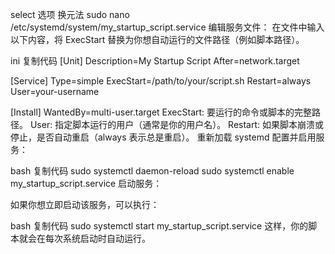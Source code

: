 select 选项
换元法
sudo nano /etc/systemd/system/my_startup_script.service
编辑服务文件： 在文件中输入以下内容，将 ExecStart 替换为你想自动运行的文件路径（例如脚本路径）。

ini
复制代码
[Unit]
Description=My Startup Script
After=network.target

[Service]
Type=simple
ExecStart=/path/to/your/script.sh
Restart=always
User=your-username

[Install]
WantedBy=multi-user.target
ExecStart: 要运行的命令或脚本的完整路径。
User: 指定脚本运行的用户（通常是你的用户名）。
Restart: 如果脚本崩溃或停止，是否自动重启（always 表示总是重启）。
重新加载 systemd 配置并启用服务：

bash
复制代码
sudo systemctl daemon-reload
sudo systemctl enable my_startup_script.service
启动服务：

如果你想立即启动该服务，可以执行：

bash
复制代码
sudo systemctl start my_startup_script.service
这样，你的脚本就会在每次系统启动时自动运行。